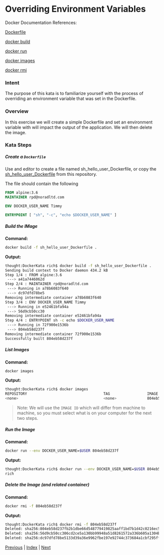 # Overriding Environment Variables

Docker Documentation References:

[Dockerfile](https://docs.docker.com/engine/reference/builder/)

[docker build](https://docs.docker.com/engine/reference/commandline/build/)

[docker run](https://docs.docker.com/engine/reference/commandline/run/)

[docker images](https://docs.docker.com/engine/reference/commandline/images/)

[docker rmi](https://docs.docker.com/engine/reference/commandline/rmi/)


### Intent

The purpose of this kata is to familiarize yourself with the process of overriding an environment variable that was set in the Dockerfile.

### Overview

In this exercise we will create a simple Dockerfile and set an environment variable with will impact the output of the application. We will then delete the image.

### Kata Steps

##### Create a `Dockerfile`

Use and editor to create a file named sh_hello_user_Dockerfile, or copy the [sh_hello_user_Dockerfile](sh_hello_user_Dockerfile) from this repository.

The file should contain the following

```Dockerfile
FROM alpine:3.6
MAINTAINER rpd@noradltd.com

ENV DOCKER_USER_NAME Timmy

ENTRYPOINT [ "sh", "-c", "echo $DOCKER_USER_NAME" ]
```

##### Build the IMage

**Command:**

```bash
docker build -f sh_hello_user_Dockerfile .
```

**Output:**

```bash
thought:DockerKata rich$ docker build -f sh_hello_user_Dockerfile .
Sending build context to Docker daemon 434.2 kB
Step 1/4 : FROM alpine:3.6
 ---> a41a7446062d
Step 2/4 : MAINTAINER rpd@noradltd.com
 ---> Running in a78b6083f640
 ---> dc97dfd78be5
Removing intermediate container a78b6083f640
Step 3/4 : ENV DOCKER_USER_NAME Timmy
 ---> Running in e52461bfa94a
 ---> 56d9cb50cc30
Removing intermediate container e52461bfa94a
Step 4/4 : ENTRYPOINT sh -c echo $DOCKER_USER_NAME
 ---> Running in 72f900e1536b
 ---> 804eb58d237f
Removing intermediate container 72f900e1536b
Successfully built 804eb58d237f
```

##### List Images

**Command:**

```bash
docker images
```

**Output:**

```bash
thought:DockerKata rich$ docker images
REPOSITORY                                   TAG                 IMAGE ID            CREATED             SIZE
<none>                                       <none>              804eb58d237f        3 seconds ago       3.97 MB
```

> Note: We will use the `IMAGE ID` which will differ from machine to machine, so you must select what is on your computer for the next two steps.

##### Run the Image

**Command:**

```bash
docker run --env DOCKER_USER_NAME=$USER 804eb58d237f
```

**Output:**

```bash
thought:DockerKata rich$ docker run --env DOCKER_USER_NAME=$USER 804eb58d237f
rich
```

##### Delete the Image (and related container)

**Command:**

```bash
docker rmi -f 804eb58d237f
```

**Output:**

```bash
thought:DockerKata rich$ docker rmi -f 804eb58d237f
Deleted: sha256:804eb58d237fb2b1dbe66d548779419825aaff1bd7b1d42c0216ec596569e846
Deleted: sha256:56d9cb50cc306cd2ce5a130bb99948a51d8261572a336b605a1304b74269ce1e
Deleted: sha256:dc97dfd78be5133d39a36e9962fbe197e92744c373684a1cbf295ff3afdaec69
```


[Previous](17_setting_envvars.md) | [Index](README.md) | [Next](19_publish_network_interfaces.md)
